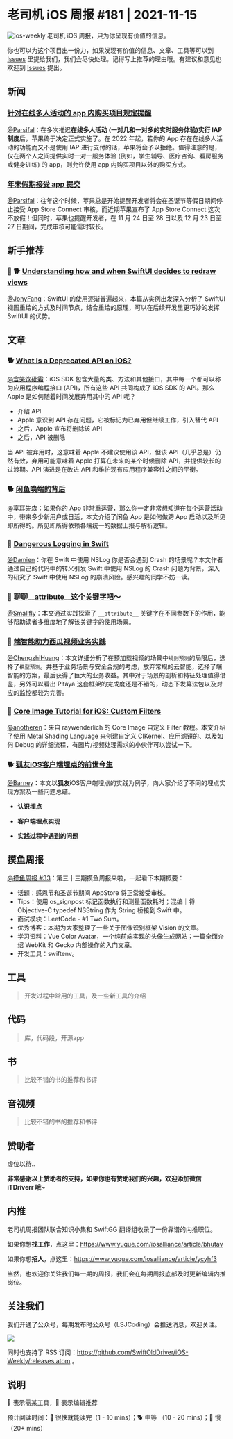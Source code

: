 # 老司机 iOS 周报 #181 | 2021-11-15

![ios-weekly](https://github.com/SwiftOldDriver/iOS-Weekly/blob/master/assets/ios-weekly.png?raw=true)
老司机 iOS 周报，只为你呈现有价值的信息。

你也可以为这个项目出一份力，如果发现有价值的信息、文章、工具等可以到 [Issues](https://github.com/SwiftOldDriver/iOS-Weekly/issues) 里提给我们，我们会尽快处理。记得写上推荐的理由哦。有建议和意见也欢迎到 [Issues](https://github.com/SwiftOldDriver/iOS-Weekly/issues) 提出。

## 新闻

### [针对在线多人活动的 app 内购买项目规定提醒](https://developer.apple.com/cn/news/?id=yeyd5xuh)

[@Parsifal](https://github.com/ParsifalC)：在多次推迟**在线多人活动 (一对几和一对多的实时服务体验)实行 IAP 制度**后，苹果终于决定正式实施了。在 2022 年起，若你的 App 存在在线多人活动的功能而又不是使用 IAP 进行支付的话，苹果将会予以拒绝。值得注意的是，仅在两个人之间提供实时一对一服务体验 (例如，学生辅导、医疗咨询、看房服务或健身训练) 的 app，则允许使用 app 内购买项目以外的购买方式。

### [年末假期接受 app 提交](https://developer.apple.com/cn/news/?id=y4fgrhhe)

[@Parsifal](https://github.com/ParsifalC)：往年这个时候，苹果总是开始提醒开发者将会在圣诞节等假日期间停止接受 App Store Connect 审核，而近期苹果宣布了 App Store Connect 这次不放假！但同时，苹果也提醒开发者，在 11 月 24 日至 28 日以及 12 月 23 日至 27 日期间，完成审核可能需时较长。

## 新手推荐

### 🌟 🐕 [Understanding how and when SwiftUI decides to redraw views](https://www.donnywals.com/understanding-how-and-when-swiftui-decides-to-redraw-views/)

[@JonyFang](https://github.com/JonyFang)：SwiftUI 的使用逐渐普遍起来，本篇从实例出发深入分析了 SwiftUI 视图重绘的方式及时间节点，结合重绘的原理，可以在后续开发里更巧妙的发挥 SwiftUI 的优势。

## 文章

### 🐕 [What Is a Deprecated API on iOS?](https://pspdfkit.com/blog/2021/what-is-a-deprecated-api-on-ios/)

[@含笑饮砒霜](https://weibo.com/chinafishnews/)：iOS SDK 包含大量的类、方法和其他接口，其中每一个都可以称为应用程序编程接口 (API)，所有这些 API 共同构成了 iOS SDK 的 API。那么 Apple 是如何随着时间发展弃用其中的 API 呢？

- 介绍 API
- Apple 意识到 API 存在问题，它被标记为已弃用但继续工作，引入替代 API
- 之后，Apple 宣布将删除该 API
- 之后，API 被删除

当 API 被弃用时，这意味着 Apple 不建议使用该 API，但该 API（几乎总是）仍然有效，弃用可能意味着 Apple 打算在未来的某个时候删除 API，并提供较长的过渡期。API 演进是在改进 API 和维护现有应用程序兼容性之间的平衡。

### 🐕 [闲鱼唤端的背后](https://mp.weixin.qq.com/s/MQ2XlroLF6vhM7qP1H-tBQ)

[@享耳先森](https://github.com/iblacksun)：如果你的 App 非常重运营，那么你一定非常想知道在每个运营活动中，带来多少新用户或日活，本文介绍了闲鱼 App 是如何做跨 App 启动以及所见即所得的。所见即所得依赖各端统一的数据上报与解析逻辑。

### 🐎 [Dangerous Logging in Swift](https://indiestack.com/2021/10/dangerous-logging-in-swift/)

[@Damien](https://github.com/ZengyiMa)：你在 Swift 中使用 NSLog 你是否会遇到 Crash 的场景呢？本文作者通过自己的代码中的转义引发 Swift 中使用 NSLog 的 Crash 问题为背景，深入的研究了 Swift 中使用 NSLog 的崩溃风险。感兴趣的同学不妨一读。

### 🐎 [聊聊__attribute__这个关键字吧～](https://mp.weixin.qq.com/s/FTC-IYVCqzGU-00nj5bVfw)
[@Smallfly](https://github.com/iostalks)：本文通过实践探索了 `__attribute__` 关键字在不同参数下的作用，能够帮助读者多维度地了解该关键字的使用场景。

### 🐎 [端智能助力西瓜视频业务实践](https://mp.weixin.qq.com/s/qiVCG2ME8ppzia34txN9Rw)

[@ChengzhiHuang](https://github.com/ChengzhiHuang)：本文详细分析了在预加载视频的场景中``规则预测``的局限后，选择了``模型预测``。并基于业务场景与安全合规的考虑，放弃常规的云智能，选择了端智能的方案，最后获得了巨大的业务收益。其中对于场景的剖析和特征处理值得借鉴，另外可以看出 Pitaya 这套框架的完成度还是不错的，动态下发算法包以及对应的监控都较为完善。

### 🐢 [Core Image Tutorial for iOS: Custom Filters](https://www.raywenderlich.com/25658084-core-image-tutorial-for-ios-custom-filters)

[@anotheren](https://github.com/anotheren)：来自 raywenderlich 的 Core Image 自定义 Filter 教程。本文介绍了使用 Metal Shading Language 来创建自定义 CIKernel、应用滤镜的、以及如何 Debug 的详细流程，有图片/视频处理需求的小伙伴可以尝试一下。

### 🐕 [狐友iOS客户端埋点的前世今生](https://mp.weixin.qq.com/s/be4knvdFsMpykNKVSBnGwA)

[@Barney](https://github.com/BarneyZhaoooo)：本文以**狐友**iOS客户端埋点的实践为例子，向大家介绍了不同的埋点实现方案及一些问题总结。

- **认识埋点**
* **客户端埋点实现**
- **实践过程中遇到的问题**

## 摸鱼周报

[@摸鱼周报 #33](https://mp.weixin.qq.com/s/nznnGmBsqsrWcvZ4XFMttg)：第三十三期摸鱼周报来啦，一起看下本期概要：

* 话题：感恩节和圣诞节期间 AppStore 将正常接受审核。
* Tips：使用 os_signpost 标记函数执行和测量函数耗时；混编｜将 Objective-C typedef NSString 作为 String 桥接到 Swift 中。
* 面试模块：LeetCode - #1 Two Sum。
* 优秀博客：本期为大家整理了一些关于图像识别框架 Vision 的文章。
* 学习资料：Vue Color Avatar，一个纯前端实现的头像生成网站；一篇全面介绍 WebKit 和 Gecko 内部操作的入门文章。
* 开发工具：swiftenv。

## 工具

> 开发过程中常用的工具，及一些新工具的介绍

## 代码

> 库，代码段，开源app

## 书

> 比较不错的书的推荐和书评

## 音视频

> 比较不错的书的推荐和书评

## 赞助者

虚位以待..

**非常感谢以上赞助者的支持，如果你也有赞助我们的兴趣，欢迎添加微信 iTDriverr 哦~**

## 内推

老司机周报团队联合知识小集和 SwiftGG 翻译组收录了一份靠谱的内推职位。

如果你想**找工作**，点这里：https://www.yuque.com/iosalliance/article/bhutav

如果你想**招人**，点这里：https://www.yuque.com/iosalliance/article/ycyhf3

当然，也欢迎你关注我们每一期的周报，我们会在每期周报底部及时更新编辑内推岗位。

## 关注我们

我们开通了公众号，每期发布时公众号（LSJCoding）会推送消息，欢迎关注。

![](https://github.com/SwiftOldDriver/iOS-Weekly/blob/master/assets/qrcode_for_wechat.jpg?raw=true)

同时也支持了 RSS 订阅：https://github.com/SwiftOldDriver/iOS-Weekly/releases.atom 。

## 说明

🚧 表示需某工具，🌟 表示编辑推荐

预计阅读时间：🐎 很快就能读完（1 - 10 mins）；🐕 中等 （10 - 20 mins）；🐢 慢（20+ mins）
